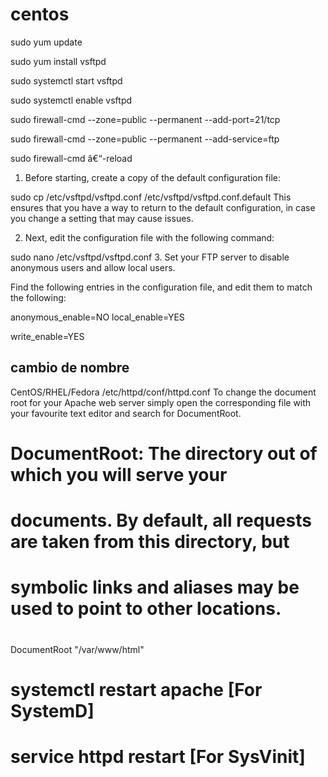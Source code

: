 ﻿# centos

sudo yum update

sudo yum install vsftpd

sudo systemctl start vsftpd

sudo systemctl enable vsftpd

sudo firewall-cmd --zone=public --permanent --add-port=21/tcp

sudo firewall-cmd --zone=public --permanent --add-service=ftp

sudo firewall-cmd â€“-reload

1. Before starting, create a copy of the default configuration file:

sudo cp /etc/vsftpd/vsftpd.conf /etc/vsftpd/vsftpd.conf.default
This ensures that you have a way to return to the default configuration, in case you change a setting that may cause issues.

2. Next, edit the configuration file with the following command:

sudo nano /etc/vsftpd/vsftpd.conf
3. Set your FTP server to disable anonymous users and allow local users.

Find the following entries in the configuration file, and edit them to match the following:

anonymous_enable=NO
local_enable=YES



write_enable=YES

## cambio de nombre

CentOS/RHEL/Fedora
/etc/httpd/conf/httpd.conf
To change the document root for your Apache web server simply open the corresponding file with your favourite text editor and search for DocumentRoot.

#
# DocumentRoot: The directory out of which you will serve your
# documents. By default, all requests are taken from this directory, but
# symbolic links and aliases may be used to point to other locations.
#
DocumentRoot "/var/www/html"

# systemctl restart apache     [For SystemD]
# service httpd restart        [For SysVinit]    
